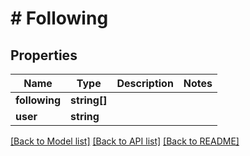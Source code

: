 # # Following

## Properties

Name | Type | Description | Notes
------------ | ------------- | ------------- | -------------
**following** | **string[]** |  |
**user** | **string** |  |

[[Back to Model list]](../../README.md#models) [[Back to API list]](../../README.md#endpoints) [[Back to README]](../../README.md)
